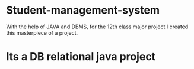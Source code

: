# Student-management-system
With the help of JAVA and DBMS, for the 12th class major project I created this masterpiece of a project.

<h1> Its a DB relational java project </h1>
